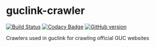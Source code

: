 # guclink-crawler
[![Build Status](https://travis-ci.org/ah450/guclink-crawler.svg?branch=master)](https://travis-ci.org/ah450/guclink-crawler)
[![Codacy Badge](https://api.codacy.com/project/badge/grade/cfd585c835914046bce5c0496e9356b4)](https://www.codacy.com/app/ahm3d-hisham/guclink-crawler)
[![GitHub version](https://badge.fury.io/gh/ah450%2Fguclink-crawler.svg)](https://badge.fury.io/gh/ah450%2Fguclink-crawler)


Crawlers used in guclink for crawling official GUC websites
